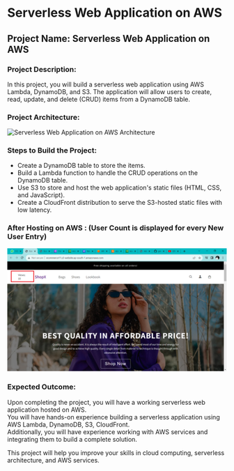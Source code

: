 # Serverless Web Application on AWS

## Project Name: Serverless Web Application on AWS

### Project Description:

In this project, you will build a serverless web application using AWS Lambda, DynamoDB, and S3. The application will allow users to create, read, update, and delete (CRUD) items from a DynamoDB table.

### Project Architecture:

![Serverless Web Application on AWS Architecture](https://user-images.githubusercontent.com/66474973/228492073-5cd3d975-3439-4ce4-b109-fb33997df3c3.png)

### Steps to Build the Project:

* Create a DynamoDB table to store the items. 
* Build a Lambda function to handle the CRUD operations on the DynamoDB table. 
* Use S3 to store and host the web application's static files (HTML, CSS, and JavaScript). 
* Create a CloudFront distribution to serve the S3-hosted static files with low latency. 

### After Hosting on AWS : (User Count is displayed for every New User Entry)
![User Count is displayed for every New User Entry](https://github.com/saiviswanathpadala/Serverless-Ecommerce-Website-AWS/blob/main/Snapshots/UserCount.png)


### Expected Outcome:

Upon completing the project, you will have a working serverless web application hosted on AWS. \
You will have hands-on experience building a serverless application using AWS Lambda, DynamoDB, S3, CloudFront. \
Additionally, you will have experience working with AWS services and integrating them to build a complete solution.

This project will help you improve your skills in cloud computing, serverless architecture, and AWS services.









